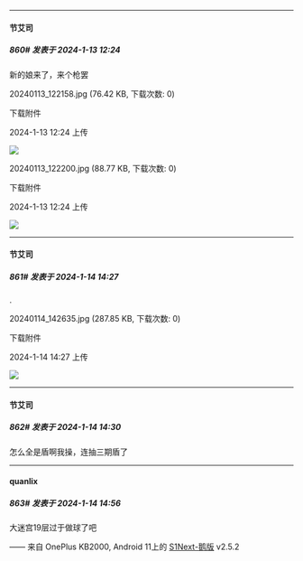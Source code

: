 
*****

####  节艾司  
##### 860#       发表于 2024-1-13 12:24

新的娘来了，来个枪罢

20240113_122158.jpg
(76.42 KB, 下载次数: 0)

下载附件

2024-1-13 12:24 上传

<img src="https://img.saraba1st.com/forum/202401/13/122404sno1qr321r435x3u.jpg" referrerpolicy="no-referrer">

20240113_122200.jpg
(88.77 KB, 下载次数: 0)

下载附件

2024-1-13 12:24 上传

<img src="https://img.saraba1st.com/forum/202401/13/122411c1t22qqiwyiqr6qb.jpg" referrerpolicy="no-referrer">


*****

####  节艾司  
##### 861#       发表于 2024-1-14 14:27

.

20240114_142635.jpg
(287.85 KB, 下载次数: 0)

下载附件

2024-1-14 14:27 上传

<img src="https://img.saraba1st.com/forum/202401/14/142707opp2p010getk98fp.jpg" referrerpolicy="no-referrer">

*****

####  节艾司  
##### 862#       发表于 2024-1-14 14:30

怎么全是盾啊我操，连抽三期盾了


*****

####  quanlix  
##### 863#       发表于 2024-1-14 14:56

大迷宫19层过于做球了吧

—— 来自 OnePlus KB2000, Android 11上的 [S1Next-鹅版](https://github.com/ykrank/S1-Next/releases) v2.5.2

